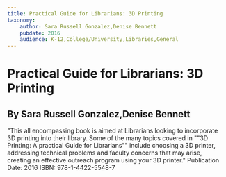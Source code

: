 ```yaml
---
title: Practical Guide for Librarians: 3D Printing
taxonomy:
	author: Sara Russell Gonzalez,Denise Bennett
	pubdate: 2016
	audience: K-12,College/University,Libraries,General
---
```

# Practical Guide for Librarians: 3D Printing
## By Sara Russell Gonzalez,Denise Bennett

"This all encompassing book is aimed at Librarians looking to incorporate 3D printing into their library. Some of the many topics covered in ""3D Printing: A practical Guide for Librarians"" include choosing a 3D printer, addressing technical problems and faculty concerns that may arise, creating an effective outreach program using your 3D printer."
Publication Date: 2016
ISBN: 978-1-4422-5548-7
